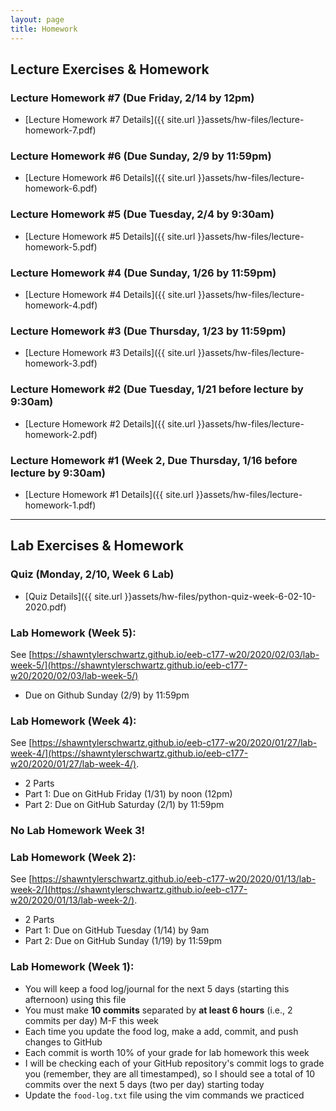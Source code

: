```yaml
---
layout: page
title: Homework
---
```


## Lecture Exercises & Homework
### Lecture Homework #7 (Due Friday, 2/14 by 12pm)
 - [Lecture Homework #7 Details]({{ site.url }}assets/hw-files/lecture-homework-7.pdf)
    
### Lecture Homework #6 (Due Sunday, 2/9 by 11:59pm)
- [Lecture Homework #6 Details]({{ site.url }}assets/hw-files/lecture-homework-6.pdf)

### Lecture Homework #5 (Due Tuesday, 2/4 by 9:30am)
- [Lecture Homework #5 Details]({{ site.url }}assets/hw-files/lecture-homework-5.pdf)

### Lecture Homework #4 (Due Sunday, 1/26 by 11:59pm)
- [Lecture Homework #4 Details]({{ site.url }}assets/hw-files/lecture-homework-4.pdf)

### Lecture Homework #3 (Due Thursday, 1/23 by 11:59pm)
- [Lecture Homework #3 Details]({{ site.url }}assets/hw-files/lecture-homework-3.pdf)

### Lecture Homework #2 (Due Tuesday, 1/21 before lecture by 9:30am)
- [Lecture Homework #2 Details]({{ site.url }}assets/hw-files/lecture-homework-2.pdf)

### Lecture Homework #1 (Week 2, Due Thursday, 1/16 before lecture by 9:30am)
- [Lecture Homework #1 Details]({{ site.url }}assets/hw-files/lecture-homework-1.pdf)

<hr />

## Lab Exercises & Homework
### Quiz (Monday, 2/10, Week 6 Lab)
 - [Quiz Details]({{ site.url }}assets/hw-files/python-quiz-week-6-02-10-2020.pdf)

### Lab Homework (Week 5):
See [https://shawntylerschwartz.github.io/eeb-c177-w20/2020/02/03/lab-week-5/](https://shawntylerschwartz.github.io/eeb-c177-w20/2020/02/03/lab-week-5/)
 - Due on Github Sunday (2/9) by 11:59pm

### Lab Homework (Week 4):
See [https://shawntylerschwartz.github.io/eeb-c177-w20/2020/01/27/lab-week-4/](https://shawntylerschwartz.github.io/eeb-c177-w20/2020/01/27/lab-week-4/).
 - 2 Parts
  - Part 1: Due on GitHub Friday (1/31) by noon (12pm)
  - Part 2: Due on GitHub Saturday (2/1) by 11:59pm

### No Lab Homework Week 3!

### Lab Homework (Week 2):
See [https://shawntylerschwartz.github.io/eeb-c177-w20/2020/01/13/lab-week-2/](https://shawntylerschwartz.github.io/eeb-c177-w20/2020/01/13/lab-week-2/).
 - 2 Parts
  - Part 1: Due on GitHub Tuesday (1/14) by 9am
  - Part 2: Due on GitHub Sunday (1/19) by 11:59pm

### Lab Homework (Week 1):
- You will keep a food log/journal for the next 5 days (starting this afternoon) using this file
- You must make **10 commits** separated by **at least 6 hours** (i.e., 2 commits per day) M-F this week
- Each time you update the food log, make a add, commit, and push changes to GitHub
- Each commit is worth 10% of your grade for lab homework this week
- I will be checking each of your GitHub repository's commit logs to grade you (remember, they are all timestamped), so I should see a total of 10 commits over the next 5 days (two per day) starting today
- Update the `food-log.txt` file using the vim commands we practiced